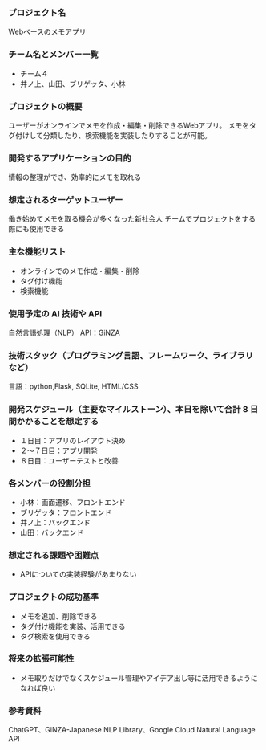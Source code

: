 ### プロジェクト名
Webベースのメモアプリ
 
### チーム名とメンバー一覧
- チーム４
- 井ノ上、山田、ブリゲッタ、小林
 
### プロジェクトの概要
ユーザーがオンラインでメモを作成・編集・削除できるWebアプリ。
メモをタグ付けして分類したり、検索機能を実装したりすることが可能。
 
### 開発するアプリケーションの目的
情報の整理ができ、効率的にメモを取れる
 
### 想定されるターゲットユーザー
働き始めてメモを取る機会が多くなった新社会人
チームでプロジェクトをする際にも使用できる
 
### 主な機能リスト
- オンラインでのメモ作成・編集・削除
- タグ付け機能
- 検索機能
 
### 使用予定の AI 技術や API
自然言語処理（NLP）
API：GiNZA
 
 
### 技術スタック（プログラミング言語、フレームワーク、ライブラリなど）
言語：python,Flask, SQLite, HTML/CSS
 
 
### 開発スケジュール（主要なマイルストーン）、本日を除いて合計 8 日間かかることを想定する
- １日目：アプリのレイアウト決め
- ２～７日目：アプリ開発
- ８日目：ユーザーテストと改善
 
 
### 各メンバーの役割分担
- 小林：画面遷移、フロントエンド
- ブリゲッタ：フロントエンド
- 井ノ上：バックエンド
- 山田：バックエンド
 
 
### 想定される課題や困難点
- APIについての実装経験があまりない
 
 
### プロジェクトの成功基準
- メモを追加、削除できる
- タグ付け機能を実装、活用できる
- タグ検索を使用できる
 
### 将来の拡張可能性
- メモ取りだけでなくスケジュール管理やアイデア出し等に活用できるようになれば良い
 
 
### 参考資料
ChatGPT、GiNZA-Japanese NLP Library、Google Cloud Natural Language API
